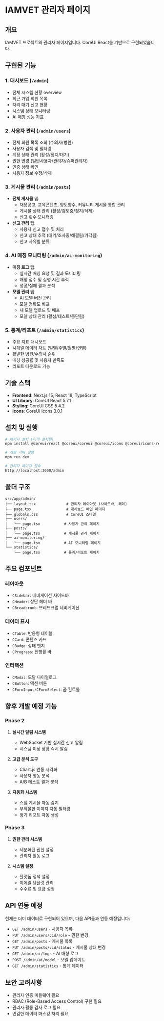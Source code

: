 # IAMVET 관리자 페이지

## 개요
IAMVET 프로젝트의 관리자 페이지입니다. CoreUI React를 기반으로 구현되었습니다.

## 구현된 기능

### 1. 대시보드 (`/admin`)
- 전체 시스템 현황 overview
- 최근 가입 회원 목록
- 처리 대기 신고 현황
- 시스템 상태 모니터링
- AI 매칭 성능 지표

### 2. 사용자 관리 (`/admin/users`)
- 전체 회원 목록 조회 (수의사/병원)
- 사용자 검색 및 필터링
- 계정 상태 관리 (활성/정지/대기)
- 권한 변경 (일반사용자/관리자/슈퍼관리자)
- 인증 상태 확인
- 사용자 정보 수정/삭제

### 3. 게시물 관리 (`/admin/posts`)
- **전체 게시물** 탭:
  - 채용공고, 교육콘텐츠, 양도양수, 커뮤니티 게시물 통합 관리
  - 게시물 상태 관리 (활성/검토중/정지/삭제)
  - 신고 횟수 모니터링
- **신고 관리** 탭:
  - 사용자 신고 접수 및 처리
  - 신고 상태 추적 (대기/조사중/해결됨/기각됨)
  - 신고 사유별 분류

### 4. AI 매칭 모니터링 (`/admin/ai-monitoring`)
- **매칭 로그** 탭:
  - 실시간 매칭 요청 및 결과 모니터링
  - 매칭 점수 및 실행 시간 추적
  - 성공/실패 결과 분석
- **모델 관리** 탭:
  - AI 모델 버전 관리
  - 모델 정확도 비교
  - 새 모델 업로드 및 배포
  - 모델 상태 관리 (활성/테스트/중단됨)

### 5. 통계/리포트 (`/admin/statistics`)
- 주요 지표 대시보드
- 시계열 데이터 차트 (일별/주별/월별/연별)
- 활발한 병원/수의사 순위
- 매칭 성공률 및 사용자 만족도
- 리포트 다운로드 기능

## 기술 스택
- **Frontend**: Next.js 15, React 18, TypeScript
- **UI Library**: CoreUI React 5.7.1
- **Styling**: CoreUI CSS 5.4.2
- **Icons**: CoreUI Icons 3.0.1

## 설치 및 실행

```bash
# 패키지 설치 (이미 설치됨)
npm install @coreui/react @coreui/coreui @coreui/icons @coreui/icons-react @coreui/chartjs

# 개발 서버 실행
npm run dev

# 관리자 페이지 접속
http://localhost:3000/admin
```

## 폴더 구조
```
src/app/admin/
├── layout.tsx              # 관리자 레이아웃 (사이드바, 헤더)
├── page.tsx                # 대시보드 메인 페이지
├── globals.css             # CoreUI 스타일
├── users/
│   └── page.tsx           # 사용자 관리 페이지
├── posts/
│   └── page.tsx           # 게시물 관리 페이지
├── ai-monitoring/
│   └── page.tsx           # AI 모니터링 페이지
└── statistics/
    └── page.tsx           # 통계/리포트 페이지
```

## 주요 컴포넌트

### 레이아웃
- `CSidebar`: 네비게이션 사이드바
- `CHeader`: 상단 헤더 바
- `CBreadcrumb`: 브레드크럼 네비게이션

### 데이터 표시
- `CTable`: 반응형 테이블
- `CCard`: 콘텐츠 카드
- `CBadge`: 상태 뱃지
- `CProgress`: 진행률 바

### 인터랙션
- `CModal`: 모달 다이얼로그
- `CButton`: 액션 버튼
- `CFormInput/CFormSelect`: 폼 컨트롤

## 향후 개발 예정 기능

### Phase 2
1. **실시간 알림 시스템**
   - WebSocket 기반 실시간 신고 알림
   - 시스템 이상 상황 즉시 알림

2. **고급 분석 도구**
   - Chart.js 연동 시각화
   - 사용자 행동 분석
   - A/B 테스트 결과 분석

3. **자동화 시스템**
   - 스팸 게시물 자동 감지
   - 부적절한 이미지 자동 필터링
   - 정기 리포트 자동 생성

### Phase 3
1. **권한 관리 시스템**
   - 세분화된 권한 설정
   - 관리자 활동 로그

2. **시스템 설정**
   - 플랫폼 정책 설정
   - 이메일 템플릿 관리
   - 수수료 및 요금 설정

## API 연동 예정
현재는 더미 데이터로 구현되어 있으며, 다음 API들과 연동 예정입니다:

- `GET /admin/users` - 사용자 목록
- `PUT /admin/users/:id/role` - 권한 변경
- `GET /admin/posts` - 게시물 목록
- `PUT /admin/posts/:id/status` - 게시물 상태 변경
- `GET /admin/ai/logs` - AI 매칭 로그
- `POST /admin/ai/model` - 모델 업데이트
- `GET /admin/statistics` - 통계 데이터

## 보안 고려사항
- 관리자 인증 미들웨어 필요
- RBAC (Role-Based Access Control) 구현 필요
- 관리자 활동 감사 로그 필요
- 민감한 데이터 마스킹 처리 필요